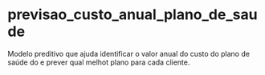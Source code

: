 # previsao_custo_anual_plano_de_saude
 Modelo preditivo que ajuda identificar o valor anual do custo do plano de saúde do e prever qual melhot plano para cada cliente. 
